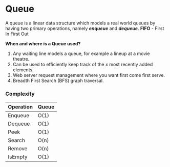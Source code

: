 # Queue
A queue is a linear data structure which models a real world queues by having two primary operations, namely ***enqueue*** and ***dequeue***.
**FIFO** - First In First Out

**When and where is a Queue used?**
1. Any waiting line models a queue, for example a lineup at a movie theatre.
2. Can be used to efficiently keep track of the *x* most recently added elements.
3. Web server request management where you want first come first serve.
4. Breadth First Search (BFS) graph traversal.

### Complexity

| Operation | Queue |
|-----------|-------|
| Enqueue   | O(1)  |
| Dequeue   | O(1)  |
| Peek      | O(1)  |
| Search    | O(n)  |
| Remove    | O(n)  |
| IsEmpty   | O(1)  |


